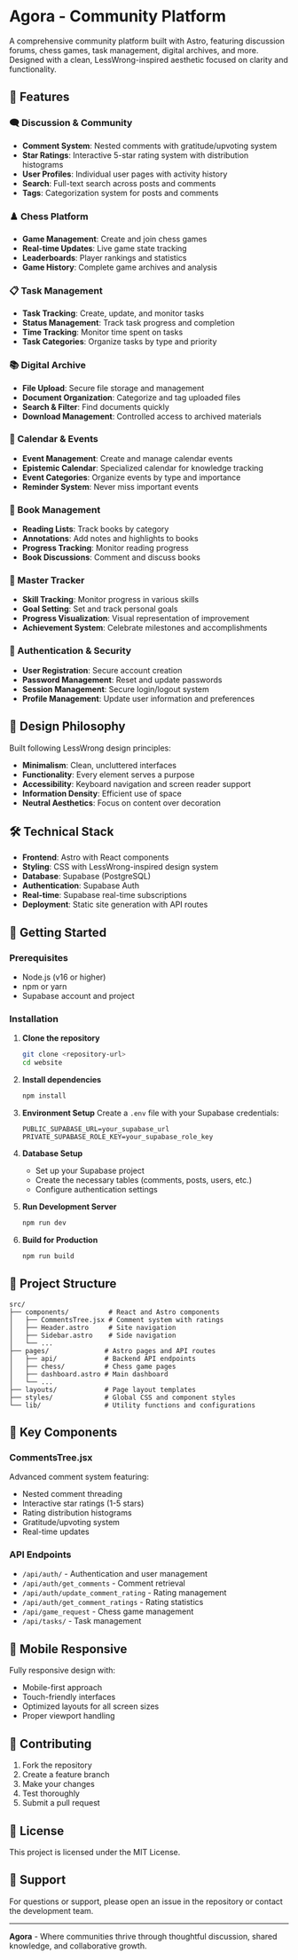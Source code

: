 # Agora - Community Platform

A comprehensive community platform built with Astro, featuring discussion forums, chess games, task management, digital archives, and more. Designed with a clean, LessWrong-inspired aesthetic focused on clarity and functionality.

## 🌟 Features

### 🗨️ Discussion & Community
- **Comment System**: Nested comments with gratitude/upvoting system
- **Star Ratings**: Interactive 5-star rating system with distribution histograms
- **User Profiles**: Individual user pages with activity history
- **Search**: Full-text search across posts and comments
- **Tags**: Categorization system for posts and comments

### ♟️ Chess Platform
- **Game Management**: Create and join chess games
- **Real-time Updates**: Live game state tracking
- **Leaderboards**: Player rankings and statistics
- **Game History**: Complete game archives and analysis

### 📋 Task Management
- **Task Tracking**: Create, update, and monitor tasks
- **Status Management**: Track task progress and completion
- **Time Tracking**: Monitor time spent on tasks
- **Task Categories**: Organize tasks by type and priority

### 📚 Digital Archive
- **File Upload**: Secure file storage and management
- **Document Organization**: Categorize and tag uploaded files
- **Search & Filter**: Find documents quickly
- **Download Management**: Controlled access to archived materials

### 📅 Calendar & Events
- **Event Management**: Create and manage calendar events
- **Epistemic Calendar**: Specialized calendar for knowledge tracking
- **Event Categories**: Organize events by type and importance
- **Reminder System**: Never miss important events

### 📖 Book Management
- **Reading Lists**: Track books by category
- **Annotations**: Add notes and highlights to books
- **Progress Tracking**: Monitor reading progress
- **Book Discussions**: Comment and discuss books

### 🎯 Master Tracker
- **Skill Tracking**: Monitor progress in various skills
- **Goal Setting**: Set and track personal goals
- **Progress Visualization**: Visual representation of improvement
- **Achievement System**: Celebrate milestones and accomplishments

### 🔐 Authentication & Security
- **User Registration**: Secure account creation
- **Password Management**: Reset and update passwords
- **Session Management**: Secure login/logout system
- **Profile Management**: Update user information and preferences

## 🎨 Design Philosophy

Built following LessWrong design principles:
- **Minimalism**: Clean, uncluttered interfaces
- **Functionality**: Every element serves a purpose
- **Accessibility**: Keyboard navigation and screen reader support
- **Information Density**: Efficient use of space
- **Neutral Aesthetics**: Focus on content over decoration

## 🛠️ Technical Stack

- **Frontend**: Astro with React components
- **Styling**: CSS with LessWrong-inspired design system
- **Database**: Supabase (PostgreSQL)
- **Authentication**: Supabase Auth
- **Real-time**: Supabase real-time subscriptions
- **Deployment**: Static site generation with API routes

## 🚀 Getting Started

### Prerequisites
- Node.js (v16 or higher)
- npm or yarn
- Supabase account and project

### Installation

1. **Clone the repository**
   ```bash
   git clone <repository-url>
   cd website
   ```

2. **Install dependencies**
   ```bash
   npm install
   ```

3. **Environment Setup**
   Create a `.env` file with your Supabase credentials:
   ```env
   PUBLIC_SUPABASE_URL=your_supabase_url
   PRIVATE_SUPABASE_ROLE_KEY=your_supabase_role_key
   ```

4. **Database Setup**
   - Set up your Supabase project
   - Create the necessary tables (comments, posts, users, etc.)
   - Configure authentication settings

5. **Run Development Server**
   ```bash
   npm run dev
   ```

6. **Build for Production**
   ```bash
   npm run build
   ```

## 📁 Project Structure

```
src/
├── components/          # React and Astro components
│   ├── CommentsTree.jsx # Comment system with ratings
│   ├── Header.astro     # Site navigation
│   ├── Sidebar.astro    # Side navigation
│   └── ...
├── pages/              # Astro pages and API routes
│   ├── api/            # Backend API endpoints
│   ├── chess/          # Chess game pages
│   ├── dashboard.astro # Main dashboard
│   └── ...
├── layouts/            # Page layout templates
├── styles/             # Global CSS and component styles
└── lib/                # Utility functions and configurations
```

## 🔧 Key Components

### CommentsTree.jsx
Advanced comment system featuring:
- Nested comment threading
- Interactive star ratings (1-5 stars)
- Rating distribution histograms
- Gratitude/upvoting system
- Real-time updates

### API Endpoints
- `/api/auth/` - Authentication and user management
- `/api/auth/get_comments` - Comment retrieval
- `/api/auth/update_comment_rating` - Rating management
- `/api/auth/get_comment_ratings` - Rating statistics
- `/api/game_request` - Chess game management
- `/api/tasks/` - Task management

## 📱 Mobile Responsive

Fully responsive design with:
- Mobile-first approach
- Touch-friendly interfaces
- Optimized layouts for all screen sizes
- Proper viewport handling

## 🎯 Contributing

1. Fork the repository
2. Create a feature branch
3. Make your changes
4. Test thoroughly
5. Submit a pull request

## 📄 License

This project is licensed under the MIT License.

## 🤝 Support

For questions or support, please open an issue in the repository or contact the development team.

---

**Agora** - Where communities thrive through thoughtful discussion, shared knowledge, and collaborative growth.

